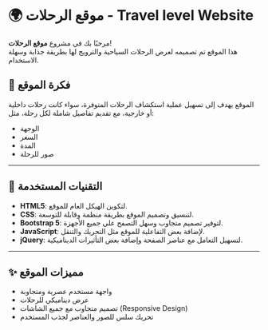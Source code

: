 # 🌍 موقع الرحلات - Travel level Website

مرحبًا بك في مشروع **موقع الرحلات**!  
هذا الموقع تم تصميمه لعرض الرحلات السياحية والترويج لها بطريقة جذابة وسهلة الاستخدام.

## 🎯 فكرة الموقع

الموقع يهدف إلى تسهيل عملية استكشاف الرحلات المتوفرة، سواء كانت رحلات داخلية أو خارجية، مع تقديم تفاصيل شاملة لكل رحلة، مثل:
- الوجهة
- السعر
- المدة
- صور للرحلة

---

## 🧰 التقنيات المستخدمة

- **HTML5**: لتكوين الهيكل العام للموقع.
- **CSS**: لتنسيق وتصميم الموقع بطريقة منظمة وقابلة للتوسعة.
- **Bootstrap 5**: لتوفير تصميم متجاوب وسهل التصفح على جميع الأجهزة.
- **JavaScript**: لإضافة بعض التفاعلية للموقع مثل التحريك والتنقل.
- **jQuery**: لتسهيل التعامل مع عناصر الصفحة وإضافة بعض التأثيرات الديناميكية.

---

## ✨ مميزات الموقع

- واجهة مستخدم عصرية ومتجاوبة
- عرض ديناميكي للرحلات
- تصميم متجاوب مع جميع الشاشات (Responsive Design)
- تحريك سلس للصور والعناصر لجذب المستخدم



